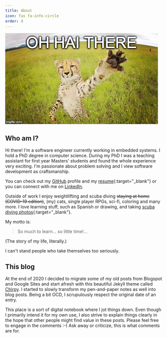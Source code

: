 ```yaml
---
title: About
icon: fas fa-info-circle
order: 4
---
```


![Oh hai!](/assets/img/site/oh_hai.jpg)

## Who am I?

Hi there! I'm a software engineer currently working in embedded systems. I hold a PhD degree in computer science. During my PhD I was a teaching assistant for first year Masters' students and found the whole experience very exciting. I'm passionate about problem solving and I view software development as craftsmanship. 

You can check out my [GitHub][] profile and my [resume](https://alexandra-zaharia.org){:target="_blank"} or you can connect with me on [LinkedIn][].

Outside of work I enjoy weightlifting and scuba diving <s>staying at home (COVID-19 edition)</s>, (my) cats, single player RPGs, sci-fi, coloring and many more. I love learning stuff, such as Spanish or drawing, and taking [scuba diving photos](https://www.ivresse-des-profondeurs.com/){:target="_blank"}.

My motto is:

> So much to learn... so little time!...

(The story of my life, literally.)

I can't stand people who take themselves too seriously.

## This blog
At the end of 2020 I decided to migrate some of my old posts from Blogspot and  Google Sites and start afresh with this beautiful Jekyll theme called [Chirpy][]. I started to slowly transform my pen-and-paper notes as well into blog posts. Being a bit OCD, I scrupulously respect the original date of an entry.

This place is a sort of  digital notebook where I jot things down. Even though I primarily intend it for my own use, I also strive to explain things clearly in the hope that other people might find value in these posts. Please feel free to engage in the comments :-) Ask away or criticize, this is what comments are for.

[GitHub]: https://github.com/alexandra-zaharia
[LinkedIn]: https://www.linkedin.com/in/alexandra-zaharia-fr

[Chirpy]: https://chirpy.cotes.info/
